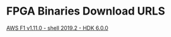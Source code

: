 FPGA Binaries Download URLS
========================

[AWS F1 v1.11.0 - shell 2019.2 - HDK 6.0.0](https://tech.accelize.com/cs/github_refdesigns/Xilinx_Vitis/rtl_adder_pipes_HDKv6p0_xilinx_aws-vu9p-f1_shell-v04261818_201920_2.xclbin)

